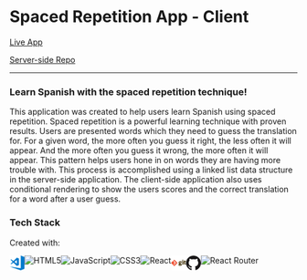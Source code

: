 # Spaced Repetition App - Client

[Live App]()

[Server-side Repo](https://github.com/sean21johnson/spacedRep-server)

---

### Learn Spanish with the spaced repetition technique!

This application was created to help users learn Spanish using spaced repetition. Spaced repetition is a powerful learning technique with proven results. Users are presented words which they need to guess the translation for. For a given word, the more often you guess it right, the less often it will appear. And the more often you guess it wrong, the more often it will appear. This pattern helps users hone in on words they are having more trouble with. This process is accomplished using a linked list data structure in the server-side application. The client-side application also uses conditional rendering to show the users scores and the correct translation for a word after a user guess.

### Tech Stack

Created with:

<img align="left" alt="Visual Studio Code" width="26px" src="https://raw.githubusercontent.com/github/explore/80688e429a7d4ef2fca1e82350fe8e3517d3494d/topics/visual-studio-code/visual-studio-code.png" />
<img align="left" alt="HTML5" src="https://img.shields.io/badge/HTML-239120?style=for-the-badge&logo=html5&logoColor=white" />
<img align="left" alt="JavaScript" src="https://img.shields.io/badge/JavaScript-F7DF1E?style=for-the-badge&logo=javascript&logoColor=black" />
<img align="left" alt="CSS3" src="https://img.shields.io/badge/CSS-239120?&style=for-the-badge&logo=css3&logoColor=white" />
<img align="left" alt="React" src="https://img.shields.io/badge/React-20232A?style=for-the-badge&logo=react&logoColor=61DAFB" />
<img align="left" alt="Git" width="26px" src="https://raw.githubusercontent.com/github/explore/80688e429a7d4ef2fca1e82350fe8e3517d3494d/topics/git/git.png" />
<img align="left" alt="GitHub" width="26px" src="https://raw.githubusercontent.com/github/explore/78df643247d429f6cc873026c0622819ad797942/topics/github/github.png" />
<img align="left" alt="React Router" src="https://img.shields.io/badge/React_Router-CA4245?style=for-the-badge&logo=react-router&logoColor=white" />  